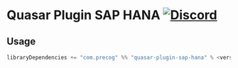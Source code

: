 # Quasar Plugin SAP HANA [![Discord](https://img.shields.io/discord/373302030460125185.svg?logo=discord)](https://discord.gg/pSSqJrr)

## Usage

```sbt
libraryDependencies += "com.precog" %% "quasar-plugin-sap-hana" % <version>
```
